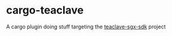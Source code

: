 # cargo-teaclave
A cargo plugin doing stuff targeting the [teaclave-sgx-sdk](https://github.com/apache/incubator-teaclave-sgx-sdk) project
